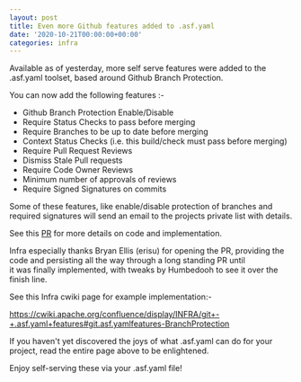 ```yaml
---
layout: post
title: Even more Github features added to .asf.yaml
date: '2020-10-21T00:00:00+00:00'
categories: infra
---
```

<p>Available as of yesterday, more self serve features were added to the .asf.yaml toolset, based around Github Branch Protection.</p><p>You can now add the following features :-</p><ul><li>Github Branch Protection Enable/Disable</li><li>Require Status Checks to pass before merging</li><li>Require Branches to be up to date before merging</li><li>Context Status Checks (i.e. this build/check must pass before merging)</li><li>Require Pull Request Reviews</li><li>Dismiss Stale Pull requests</li><li>Require Code Owner Reviews</li><li>Minimum number of approvals of reviews</li><li>Require Signed Signatures on commits</li></ul><p>Some of these features, like enable/disable protection of branches and required signatures will send an email to the projects private list with details.</p><p>See this <a href="https://github.com/apache/infrastructure-puppet/pull/1678" target="_blank">PR</a> for more details on code and implementation.</p><p>Infra especially thanks Bryan Ellis (erisu) for opening the PR, providing the code and persisting all the way through a long standing PR until&nbsp;<br>it was finally implemented, with tweaks by Humbedooh to see it over the finish line.<br></p><p>See this Infra cwiki page for example implementation:-</p><p><a href="https://cwiki.apache.org/confluence/display/INFRA/git+-+.asf.yaml+features#git.asf.yamlfeatures-BranchProtection" target="_blank">https://cwiki.apache.org/confluence/display/INFRA/git+-+.asf.yaml+features#git.asf.yamlfeatures-BranchProtection</a><a href="https://cwiki.apache.org/confluence/display/INFRA/git+-+.asf.yaml+features#git.asf.yamlfeatures-BranchProtection" target="_blank"></a></p><p>If you haven't yet discovered the joys of what .asf.yaml can do for your project, read the entire page above to be enlightened.</p><p>Enjoy self-serving these via your .asf.yaml file!</p>
